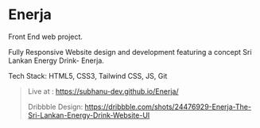 # Enerja
Front End web project.

Fully Responsive Website design and development featuring a concept Sri Lankan Energy Drink- Enerja.

Tech Stack: HTML5, CSS3, Tailwind CSS, JS, Git

> Live at : https://subhanu-dev.github.io/Enerja/
> 
> Dribbble Design: https://dribbble.com/shots/24476929-Enerja-The-Sri-Lankan-Energy-Drink-Website-UI
